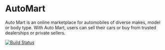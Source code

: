 # AutoMart
Auto Mart is an online marketplace for automobiles of diverse makes, model or body type. With Auto Mart, users can sell their cars or buy from trusted dealerships or private sellers.

[![Build Status](https://travis-ci.org/minega25/AutoMart.svg?branch=master)](https://travis-ci.org/minega25/AutoMart)

